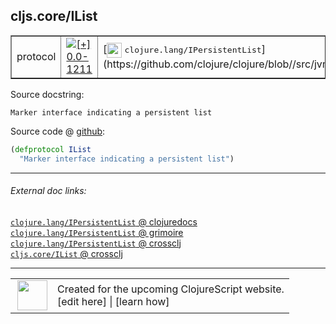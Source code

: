## cljs.core/IList



 <table border="1">
<tr>
<td>protocol</td>
<td><a href="https://github.com/cljsinfo/cljs-api-docs/tree/0.0-1211"><img valign="middle" alt="[+] 0.0-1211" title="Added in 0.0-1211" src="https://img.shields.io/badge/+-0.0--1211-lightgrey.svg"></a> </td>
<td>
[<img height="24px" valign="middle" src="http://i.imgur.com/1GjPKvB.png"> <samp>clojure.lang/IPersistentList</samp>](https://github.com/clojure/clojure/blob//src/jvm/clojure/lang/IPersistentList.java)
</td>
</tr>
</table>







Source docstring:

```
Marker interface indicating a persistent list
```


Source code @ [github](https://github.com/clojure/clojurescript/blob/r1503/src/cljs/cljs/core.cljs#L235-L236):

```clj
(defprotocol IList
  "Marker interface indicating a persistent list")
```

<!--
Repo - tag - source tree - lines:

 <pre>
clojurescript @ r1503
└── src
    └── cljs
        └── cljs
            └── <ins>[core.cljs:235-236](https://github.com/clojure/clojurescript/blob/r1503/src/cljs/cljs/core.cljs#L235-L236)</ins>
</pre>

-->

---



###### External doc links:

[`clojure.lang/IPersistentList` @ clojuredocs](http://clojuredocs.org/clojure.lang/IPersistentList)<br>
[`clojure.lang/IPersistentList` @ grimoire](http://conj.io/store/v1/org.clojure/clojure/1.7.0-beta3/clj/clojure.lang/IPersistentList/)<br>
[`clojure.lang/IPersistentList` @ crossclj](http://crossclj.info/fun/clojure.lang/IPersistentList.html)<br>
[`cljs.core/IList` @ crossclj](http://crossclj.info/fun/cljs.core.cljs/IList.html)<br>

---

 <table>
<tr><td>
<img valign="middle" align="right" width="48px" src="http://i.imgur.com/Hi20huC.png">
</td><td>
Created for the upcoming ClojureScript website.<br>
[edit here] | [learn how]
</td></tr></table>

[edit here]:https://github.com/cljsinfo/cljs-api-docs/blob/master/cljsdoc/cljs.core/IList.cljsdoc
[learn how]:https://github.com/cljsinfo/cljs-api-docs/wiki/cljsdoc-files

<!--

This information was too distracting to show to readers, but I'll leave it
commented here since it is helpful to:

- pretty-print the data used to generate this document
- and show how to retrieve that data



The API data for this symbol:

```clj
{:ns "cljs.core",
 :name "IList",
 :history [["+" "0.0-1211"]],
 :type "protocol",
 :full-name-encode "cljs.core/IList",
 :source {:code "(defprotocol IList\n  \"Marker interface indicating a persistent list\")",
          :title "Source code",
          :repo "clojurescript",
          :tag "r1503",
          :filename "src/cljs/cljs/core.cljs",
          :lines [235 236]},
 :full-name "cljs.core/IList",
 :clj-symbol "clojure.lang/IPersistentList",
 :docstring "Marker interface indicating a persistent list"}

```

Retrieve the API data for this symbol:

```clj
;; from Clojure REPL
(require '[clojure.edn :as edn])
(-> (slurp "https://raw.githubusercontent.com/cljsinfo/cljs-api-docs/catalog/cljs-api.edn")
    (edn/read-string)
    (get-in [:symbols "cljs.core/IList"]))
```

-->
